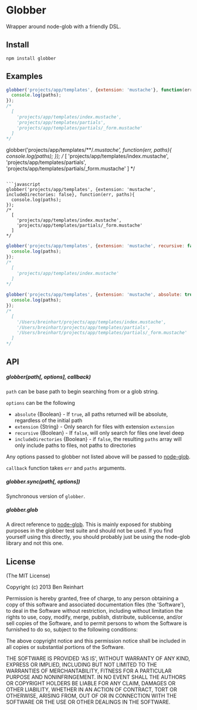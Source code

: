 # Globber

Wrapper around node-glob with a friendly DSL.

## Install

`npm install globber`

## Examples

```javascript
globber('projects/app/templates', {extension: 'mustache'}, function(err, paths){
  console.log(paths);
});
/*
  [
    'projects/app/templates/index.mustache',
    'projects/app/templates/partials',
    'projects/app/templates/partials/_form.mustache'
  ]
*/
```

globber('projects/app/templates/**/*.mustache', function(err, paths){
  console.log(paths);
});
/*
  [
    'projects/app/templates/index.mustache',
    'projects/app/templates/partials',
    'projects/app/templates/partials/_form.mustache'
  ]
*/
```

```javascript
globber('projects/app/templates', {extension: 'mustache', includeDirectories: false}, function(err, paths){
  console.log(paths);
});
/*
  [
    'projects/app/templates/index.mustache',
    'projects/app/templates/partials/_form.mustache'
  ]
*/
```

```javascript
globber('projects/app/templates', {extension: 'mustache', recursive: false}, function(err, paths){
  console.log(paths);
});
/*
  [
    'projects/app/templates/index.mustache'
  ]
*/
```

```javascript
globber('projects/app/templates', {extension: 'mustache', absolute: true}, function(err, paths){
  console.log(paths);
});
/*
  [
    '/Users/breinhart/projects/app/templates/index.mustache',
    '/Users/breinhart/projects/app/templates/partials',
    '/Users/breinhart/projects/app/templates/partials/_form.mustache'
  ]
*/
```

## API

##### globber(path[, options], callback)

`path` can be base path to begin searching from or a glob string.

`options` can be the following

* `absolute` {Boolean} - If `true`, all paths returned will be absolute, regardless of the initial path
* `extension` {String} - Only search for files with extension `extension`
* `recursive` {Boolean} - If `false`, will only search for files one level deep
* `includeDirectories` {Boolean} - if `false`, the resulting `paths` array will only include paths to files, not paths to directories

Any options passed to globber not listed above will be passed to [node-glob](https://github.com/isaacs/node-glob).

`callback` function takes `err` and `paths` arguments.

##### globber.sync(path[, options])

Synchronous version of `globber`.

##### globber.glob

A direct reference to [node-glob](https://github.com/isaacs/node-glob). This is mainly exposed for stubbing purposes in the globber test suite and should not be used. If you find yourself using this directly, you should probably just be using the node-glob library and not this one.

## License

(The MIT License)

Copyright (c) 2013 Ben Reinhart

Permission is hereby granted, free of charge, to any person obtaining
a copy of this software and associated documentation files (the
'Software'), to deal in the Software without restriction, including
without limitation the rights to use, copy, modify, merge, publish,
distribute, sublicense, and/or sell copies of the Software, and to
permit persons to whom the Software is furnished to do so, subject to
the following conditions:

The above copyright notice and this permission notice shall be
included in all copies or substantial portions of the Software.

THE SOFTWARE IS PROVIDED 'AS IS', WITHOUT WARRANTY OF ANY KIND,
EXPRESS OR IMPLIED, INCLUDING BUT NOT LIMITED TO THE WARRANTIES OF
MERCHANTABILITY, FITNESS FOR A PARTICULAR PURPOSE AND NONINFRINGEMENT.
IN NO EVENT SHALL THE AUTHORS OR COPYRIGHT HOLDERS BE LIABLE FOR ANY
CLAIM, DAMAGES OR OTHER LIABILITY, WHETHER IN AN ACTION OF CONTRACT,
TORT OR OTHERWISE, ARISING FROM, OUT OF OR IN CONNECTION WITH THE
SOFTWARE OR THE USE OR OTHER DEALINGS IN THE SOFTWARE.

